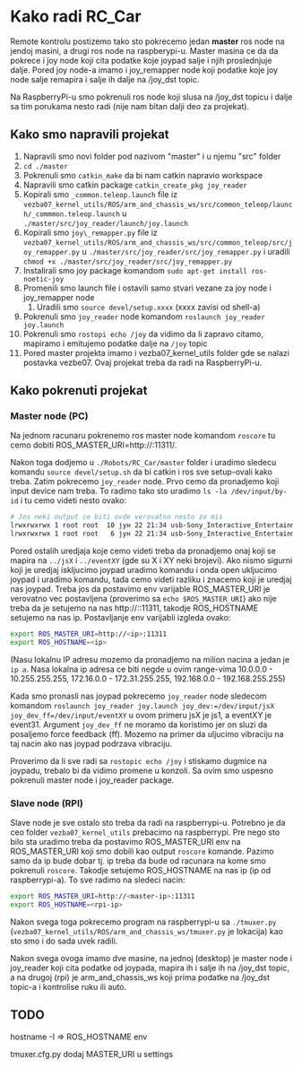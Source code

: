 # Kako radi RC_Car

Remote kontrolu postizemo tako sto pokrecemo jedan **master** ros node na jendoj masini, a drugi ros node na raspberypi-u.
Master masina ce da da pokrece i joy node koji cita podatke koje joypad salje i njih proslednjuje dalje.
Pored joy node-a imamo i joy_remapper node koji podatke koje joy node salje remapira i salje ih dalje na /joy_dst topic.

Na RaspberryPi-u smo pokrenuli ros node koji slusa na /joy_dst topicu i dalje sa tim porukama nesto radi (nije nam bitan dalji deo za projekat).

## Kako smo napravili projekat

1.  Napravili smo novi folder pod nazivom "master" i u njemu "src" folder
2.  `cd ./master`
3.  Pokrenuli smo `catkin_make` da bi nam catkin napravio workspace
4.  Napravili smo catkin package `catkin_create_pkg joy_reader`
5.  Kopirali smo `_common.teleop.launch` file iz `vezba07_kernel_utils/ROS/arm_and_chassis_ws/src/common_teleop/launch/_commmon.teleop.launch` u `./master/src/joy_reader/launch/joy.launch`
6.  Kopirali smo `joy\_remapper.py` file iz `vezba07_kernel_utils/ROS/arm_and_chassis_ws/src/common_teleop/src/joy_remapper.py` u `./master/src/joy_reader/src/joy_remapper.py` i uradili `chmod +x ./master/src/joy_reader/src/joy_remapper.py`
7.  Instalirali smo joy package komandom `sudo apt-get install ros-noetic-joy`
8.  Promenili smo launch file i ostavili samo stvari vezane za joy node i joy_remapper node
    1. Uradili smo `source devel/setup.xxxx` (xxxx zavisi od shell-a)
9.  Pokrenuli smo `joy_reader` node komandom `roslaunch joy_reader joy.launch`
10. Pokrenuli smo `rostopi echo /joy` da vidimo da li zapravo citamo, mapiramo i emitujemo podatke dalje na `/joy` topic
11. Pored master projekta imamo i vezba07_kernel_utils folder gde se nalazi postavka vezbe07. Ovaj projekat treba da radi na RaspberryPi-u.

## Kako pokrenuti projekat

### Master node (PC)

Na jednom racunaru pokrenemo ros master node komandom `roscore` tu cemo dobiti ROS_MASTER_URI=http://<nas-hostname>:11311/.

Nakon toga dodjemo u `./Robots/RC_Car/master` folder i uradimo sledecu komandu `source devel/setup.sh` da bi catkin i ros sve setup-ovali kako treba. Zatim pokrecemo `joy_reader` node. Prvo cemo da pronadjemo koji input device nam treba. To radimo tako sto uradimo `ls -la /dev/input/by-id` i tu cemo videti nesto ovako:

```bash
# Jos neki output ce biti ovde verovatno nesto za mis
lrwxrwxrwx 1 root root  10 јун 22 21:34 usb-Sony_Interactive_Entertainment_Wireless_Controller-if03-event-mouse -> ../event31
lrwxrwxrwx 1 root root   6 јун 22 21:34 usb-Sony_Interactive_Entertainment_Wireless_Controller-if03-joystick -> ../js1
```

Pored ostalih uredjaja koje cemo videti treba da pronadjemo onaj koji se mapira na `../jsX` i `../eventXY` (gde su X i XY neki brojevi). Ako nismo sigurni koji je uredjaj iskljucimo joypad uradimo komandu i onda open ukljucimo joypad i uradimo komandu, tada cemo videti razliku i znacemo koji je uredjaj nas joypad.
Treba jos da postavimo env varijable ROS_MASTER_URI je verovatno vec postavljena (proverimo sa `echo $ROS_MASTER_URI`) ako nije treba da je setujemo na nas http://<ip>::11311, takodje ROS_HOSTNAME setujemo na nas ip. Postavljanje env varijabli izgleda ovako:

```bash
export ROS_MASTER_URI=http://<ip>:11311
export ROS_HOSTNAME=<ip>
```

(Nasu lokalnu IP adresu mozemo da pronadjemo na milion nacina a jedan je `ip a`. Nasa lokalna ip adresa ce biti negde u ovim range-vima 10.0.0.0 - 10.255.255.255, 172.16.0.0 - 172.31.255.255, 192.168.0.0 - 192.168.255.255)

Kada smo pronasli nas joypad pokrecemo `joy_reader` node sledecom komandom `roslaunch joy_reader joy.launch joy_dev:=/dev/input/jsX joy_dev_ff=/dev/input/eventXY` u ovom primeru jsX je js1, a eventXY je event31. Argument `joy_dev_ff` ne moramo da koristimo jer on sluzi da posaljemo force feedback (ff). Mozemo na primer da uljucimo vibraciju na taj nacin ako nas joypad podrzava vibraciju.

Proverimo da li sve radi sa `rostopic echo /joy` i stiskamo dugmice na joypadu, trebalo bi da vidimo promene u konzoli. Sa ovim smo uspesno pokrenuli master node i joy_reader package.

### Slave node (RPI)

Slave node je sve ostalo sto treba da radi na raspberrypi-u. Potrebno je da ceo folder `vezba07_kernel_utils` prebacimo na raspberrypi. Pre nego sto bilo sta uradimo treba da postavimo ROS_MASTER_URI env na ROS_MASTER_URI koji smo dobili kao output `roscore` komande. Pazimo samo da ip bude dobar tj. ip treba da bude od racunara na kome smo pokrenuli `roscore`. Takodje setujemo ROS_HOSTNAME na nas ip (ip od raspberrypi-a). To sve radimo na sledeci nacin:

```bash
export ROS_MASTER_URI=http://<master-ip>:11311
export ROS_HOSTNAME=<rpi-ip>
```

Nakon svega toga pokrecemo program na raspberrypi-u sa `./tmuxer.py` (`vezba07_kernel_utils/ROS/arm_and_chassis_ws/tmuxer.py` je lokacija) kao sto smo i do sada uvek radili.

Nakon svega ovoga imamo dve masine, na jednoj (desktop) je master node i joy_reader koji cita podatke od joypada, mapira ih i salje ih na /joy_dst topic, a na drugoj (rpi) je arm_and_chassis_ws koji prima podatke na /joy_dst topic-a i kontrolise ruku ili auto.

## TODO

hostname -I => ROS_HOSTNAME env

tmuxer.cfg.py dodaj MASTER_URI u settings
